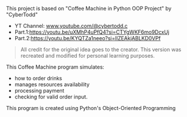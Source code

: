 This project is based on "Coffee Machine in Python OOP Project" by "CyberTodd"

- YT Channel: www.youtube.com/@cybertodd.c
- Part.1:https://youtu.be/uXMhP4uPfQ4?si=CTYgWKF6mo9DcxUj
- Part.2:https://youtu.be/KYQTZa1neeo?si=IlZEAkjABLKD0VPf

> All credit for the original idea goes to the creator. 
> This version was recreated and modified for personal learning purposes.

This Coffee Machine program simulates:
- how to order drinks
- manages resources availability
- processing payment
- checking for valid order input.

This program is created using Python's Object-Oriented Programming